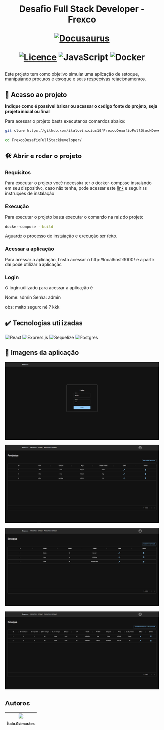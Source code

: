 <h1 align="center">
  <p align="center">Desafio Full Stack Developer - Frexco</p>
  <a href="https://www.frexco.com.br/"><img src="https://media.glassdoor.com/sqll/4566059/frexco-brazil-squarelogo-1629286941077.png" alt="Docusaurus"></a>
  
  [![Licence](https://img.shields.io/github/license/Ileriayo/markdown-badges?style=for-the-badge)](./LICENSE)
  ![JavaScript](https://img.shields.io/badge/javascript-%23323330.svg?style=for-the-badge&logo=javascript&logoColor=%23F7DF1E)
  ![Docker](https://img.shields.io/badge/docker-%230db7ed.svg?style=for-the-badge&logo=docker&logoColor=white)
  
</h1>

Este projeto tem como objetivo simular uma aplicação de estoque, manipulando produtos e estoque e seus respectivas relacionamentos.

## 📁 Acesso ao projeto

**Indique como é possível baixar ou acessar o código fonte do projeto, seja projeto inicial ou final**

Para acessar o projeto basta executar os comandos abaixo:

```bash
git clone https://github.com/italovinicius18/FrexcoDesafioFullStackDeveloper.git
```

```bash
cd FrexcoDesafioFullStackDeveloper/
```

## 🛠️ Abrir e rodar o projeto

### Requisitos

Para executar o projeto você necessita ter o docker-compose instalando em seu dispositivo, caso não tenha, pode acessar este <a href="https://docs.docker.com/compose/install/">link</a> e seguir as instruções de instalação

### Execução

Para executar o projeto basta executar o comando na raiz do projeto

```bash
docker-compose --build
```

Aguarde o processo de instalação e execução ser feito.

### Acessar a aplicação

Para acessar a aplicação, basta acessar o http://localhost:3000/ e a partir daí pode utilizar a aplicação.

### Login

O login utilizado para acessar a aplicação é 

Nome: admin
Senha: admin

obs: muito seguro né ? kkk

## ✔️ Tecnologias utilizadas

![React](https://img.shields.io/badge/react-%2320232a.svg?style=for-the-badge&logo=react&logoColor=%2361DAFB)
![Express.js](https://img.shields.io/badge/express.js-%23404d59.svg?style=for-the-badge&logo=express&logoColor=%2361DAFB)
![Sequelize](https://img.shields.io/badge/Sequelize-52B0E7?style=for-the-badge&logo=Sequelize&logoColor=white)
![Postgres](https://img.shields.io/badge/postgres-%23316192.svg?style=for-the-badge&logo=postgresql&logoColor=white)


## 📸 Imagens da aplicação

<p align="center">
  <img src="./prints/login.png">
</p>

<p align="center">
  <img src="./prints/products.png">
</p>

<p align="center">
  <img src="./prints/supply.png">
</p>

<p align="center">
  <img src="./prints/realations.png">
</p>

## Autores

| [<img src="https://avatars.githubusercontent.com/u/39673124?v=4" width=115><br><sub>Ítalo Guimarães</sub>](https://github.com/italovinicius18) |
| :---: |
